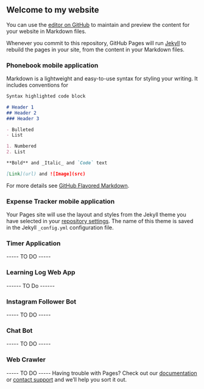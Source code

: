 ## Welcome to my website

You can use the [editor on GitHub](https://github.com/mayank4kathuria/hoodieCoder.io/edit/master/index.md) to maintain and preview the content for your website in Markdown files.

Whenever you commit to this repository, GitHub Pages will run [Jekyll](https://jekyllrb.com/) to rebuild the pages in your site, from the content in your Markdown files.

### Phonebook mobile application

Markdown is a lightweight and easy-to-use syntax for styling your writing. It includes conventions for

```markdown
Syntax highlighted code block

# Header 1
## Header 2
### Header 3

- Bulleted
- List

1. Numbered
2. List

**Bold** and _Italic_ and `Code` text

[Link](url) and ![Image](src)
```

For more details see [GitHub Flavored Markdown](https://guides.github.com/features/mastering-markdown/).

### Expense Tracker mobile application

Your Pages site will use the layout and styles from the Jekyll theme you have selected in your [repository settings](https://github.com/mayank4kathuria/hoodieCoder.io/settings). The name of this theme is saved in the Jekyll `_config.yml` configuration file.

### Timer Application
 ----- TO DO -----
 
### Learning Log Web App
------ TO Do ------

### Instagram Follower Bot
----- TO DO -----

### Chat Bot
----- TO DO -----

### Web Crawler
----- TO DO -----
Having trouble with Pages? Check out our [documentation](https://help.github.com/categories/github-pages-basics/) or [contact support](https://github.com/contact) and we’ll help you sort it out.
